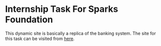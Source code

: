  # Internship Task For Sparks Foundation
This dynamic site is basically a replica of the banking system.
The site for this task can be visited from [here](https://aqueous-hamlet-66233.herokuapp.com/).
